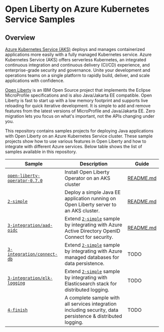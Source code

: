 # Open Liberty on Azure Kubernetes Service Samples

## Overview

[Azure Kubernetes Service (AKS)](https://azure.microsoft.com/services/kubernetes-service/) deploys and manages containerized applications more easily with a fully managed Kubernetes service. Azure Kubernetes Service (AKS) offers serverless Kubernetes, an integrated continuous integration and continuous delivery (CI/CD) experience, and enterprise-grade security and governance. Unite your development and operations teams on a single platform to rapidly build, deliver, and scale applications with confidence.

[Open Liberty](https://openliberty.io) is an IBM Open Source project that implements the Eclipse MicroProfile specifications and is also Java/Jakarta EE compatible. Open Liberty is fast to start up with a low memory footprint and supports live reloading for quick iterative development. It is simple to add and remove features from the latest versions of MicroProfile and Java/Jakarta EE. Zero migration lets you focus on what's important, not the APIs changing under you.

This repository contains samples projects for deploying Java applications with Open Liberty on an Azure Kubernetes Service cluster.
These sample projects show how to use various features in Open Liberty and how to integrate with different Azure services.
Below table shows the list of samples available in this repository.

| Sample                           | Description                                | Guide                            |
|----------------------------------|--------------------------------------------|----------------------------------|
| [`open-liberty-operator-0.7.0`](open-liberty-operator-0.7.0) | Install Open Liberty Operator on an AKS cluster | [README.md](open-liberty-operator-0.7.0/README.md) |
| [`2-simple`](2-simple) | Deploy a simple Java EE application running on Open Liberty server to an AKS cluster. | [README.md](2-simple/README.md) |
| [`3-integration/aad-oidc`](3-integration/aad-oidc) | Extend [`2-simple`](2-simple) sample by integrating with Azure Active Directory OpenID Connect for security. | [README.md](3-integration/aad-oidc/README.md) |
| [`3-integration/connect-db`](3-integration/connect-db) | Extend [`2-simple`](2-simple) sample by integrating with Azure managed databases for data persistence. | TODO |
| [`3-integration/elk-logging`](3-integration/elk-logging) | Extend [`2-simple`](2-simple) sample by integrating with Elasticsearch stack for distributed logging. | TODO |
| [`4-finish`](4-finish) | A complete sample with all services integration including security, data persistence & distributed logging. | TODO |
